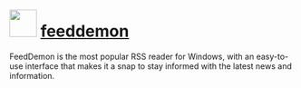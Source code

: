 ﻿# <img src="https://cdn.rawgit.com/chocolatey/chocolatey-coreteampackages/c8d48758cdc18d43e6c1525824720377c8b9ba24/icons/feeddemon.png" width="48" height="48"/> [feeddemon](https://chocolatey.org/packages/feeddemon)

FeedDemon is the most popular RSS reader for Windows, with an easy-to-use interface that makes it a snap to stay informed with the latest news and information.
